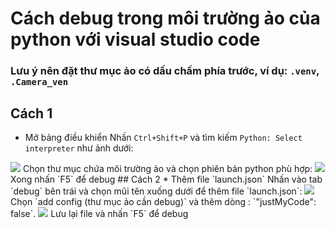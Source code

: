 # Cách debug trong môi trường ảo của python với visual studio code
### Lưu ý nên đặt thư mục ảo có dấu chấm phía trước, ví dụ: `.venv`, `.Camera_ven`  
## Cách 1
* Mở bảng điều khiển
Nhấn `Ctrl+Shift+P` và tìm kiếm `Python: Select interpreter` như ảnh dưới:
<img src="https://github.com/NguyenDucQuan12/get_rtsp_ipcamera/assets/68120446/613483fe-14b9-4440-b795-adc6a0d5718f">  
Chọn thư mục chứa môi trường ảo và chọn phiên bản python phù hợp:  
<img src="https://github.com/NguyenDucQuan12/get_rtsp_ipcamera/assets/68120446/72e84611-498d-44df-9875-c90a97dc83b2">  
Xong nhấn `F5` để debug  
## Cách 2
* Thêm file `launch.json`
Nhấn vào tab `debug` bên trái và chọn mũi tên xuống dưới để thêm file `launch.json`:  
<img src="https://github.com/NguyenDucQuan12/get_rtsp_ipcamera/assets/68120446/b1729e14-5f8a-470b-913d-ad4f6e276335">  
Chọn `add config (thư mục ảo cần debug)` và thêm dòng : `"justMyCode": false`.  
<img src="https://github.com/NguyenDucQuan12/get_rtsp_ipcamera/assets/68120446/209c40aa-44d2-4806-aafb-505c0d188056">  
Lưu lại file và nhấn `F5` để debug
